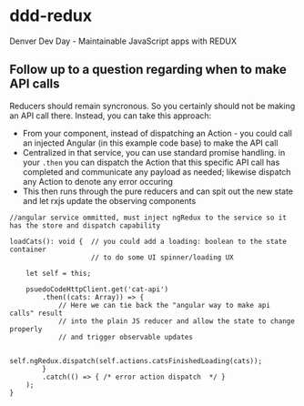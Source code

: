 # ddd-redux
Denver Dev Day - Maintainable JavaScript apps with REDUX

## Follow up to a question regarding when to make API calls

Reducers should remain syncronous.  So you certainly should not be making an API call there.  Instead, you can take this approach:
- From your component, instead of dispatching an Action - you could call an injected Angular (in this example code base) to make the API call
- Centralized in that service, you can use standard promise handling.  in your `.then` you can dispatch the Action that this specific API call has completed and communicate any payload as needed; likewise dispatch any Action to denote any error occuring
- This then runs through the pure reducers and can spit out the new state and let rxjs update the observing components

```
//angular service ommitted, must inject ngRedux to the service so it has the store and dispatch capability

loadCats(): void {  // you could add a loading: boolean to the state container
                    // to do some UI spinner/loading UX

    let self = this;

    psuedoCodeHttpClient.get('cat-api')
        .then((cats: Array)) => {
            // Here we can tie back the "angular way to make api calls" result
            // into the plain JS reducer and allow the state to change properly
            // and trigger observable updates

            self.ngRedux.dispatch(self.actions.catsFinishedLoading(cats));
        }
        .catch(() => { /* error action dispatch  */ }
    );
}
```